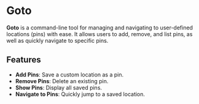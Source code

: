 # Goto

**Goto** is a command-line tool for managing and navigating to user-defined locations (pins) with ease. It allows users to add, remove, and list pins, as well as quickly navigate to specific pins.

## Features

- **Add Pins**: Save a custom location as a pin.
- **Remove Pins**: Delete an existing pin.
- **Show Pins**: Display all saved pins.
- **Navigate to Pins**: Quickly jump to a saved location.
